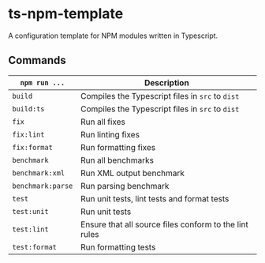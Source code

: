 # ts-npm-template

A configuration template for NPM modules written in Typescript.

## Commands

| `npm run ...`     | Description                                            |
| ----------------- | ------------------------------------------------------ |
| `build`           | Compiles the Typescript files in `src` to `dist`       |
| `build:ts`        | Compiles the Typescript files in `src` to `dist`       |
| `fix`             | Run all fixes                                          |
| `fix:lint`        | Run linting fixes                                      |
| `fix:format`      | Run formatting fixes                                   |
| `benchmark`       | Run all benchmarks                                     |
| `benchmark:xml`   | Run XML output benchmark                               |
| `benchmark:parse` | Run parsing benchmark                                  |
| `test`            | Run unit tests, lint tests and format tests            |
| `test:unit`       | Run unit tests                                         |
| `test:lint`       | Ensure that all source files conform to the lint rules |
| `test:format`     | Run formatting tests                                   |
